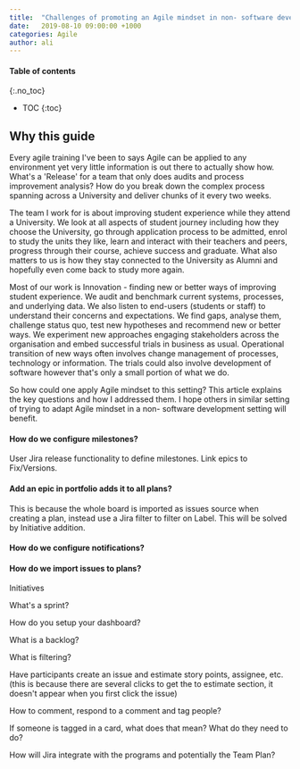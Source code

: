 ```yaml
---
title:  "Challenges of promoting an Agile mindset in non- software development teams"
date:   2019-08-10 09:00:00 +1000
categories: Agile
author: ali
---
```



#### Table of contents
{:.no_toc}

* TOC
{:toc}

## Why this guide

Every agile training I've been to says Agile can be applied to any environment yet very little information is out there to actually show how. What's a 'Release' for a team that only does audits and process improvement analysis? How do you break down the complex process spanning across a University and deliver chunks of it every two weeks. 

The team I work for is about improving student experience while they attend a University. We look at all aspects of student journey including how they choose the University, go through application process to be admitted, enrol to study the units they like, learn and interact with their teachers and peers, progress through their course, achieve success and graduate. What also matters to us is how they stay connected to the University as Alumni and hopefully even come back to study more again.

Most of our work is Innovation - finding new or better ways of improving student experience. We  audit and benchmark current systems, processes, and underlying data. We also listen to end-users (students or staff) to understand their concerns and expectations. We find gaps, analyse them, challenge status quo, test new hypotheses and recommend new or better ways. We experiment new approaches engaging stakeholders across the organisation and embed successful trials in business as usual. Operational transition of new ways often involves change management of processes, technology or information. The trials could also involve development of software however that's only a small portion of what we do.

So how could one apply Agile mindset to this setting? This article explains the key questions and how I addressed them. I hope others in similar setting of trying to adapt Agile mindset in a non- software development setting will benefit.

#### How do we configure milestones?

User Jira release functionality to define milestones. Link epics to Fix/Versions.  

#### Add an epic in portfolio adds it to all plans?

This is because the whole board is imported as issues source when creating a plan, instead use a Jira filter to filter on Label.
This will be solved by Initiative addition.

#### How do we configure notifications? 


#### How do we import issues to plans? 

Initiatives

What's a sprint?

How do you setup your dashboard?

What is a backlog?

What is filtering?

Have participants create an issue and estimate story points, assignee, etc. (this is because there are several clicks to get the to estimate section, it doesn't appear when you first click the issue)

How to comment, respond to a comment and tag people?

If someone is tagged in a card, what does that mean? What do they need to do?

How will Jira integrate with the programs and potentially the Team Plan?